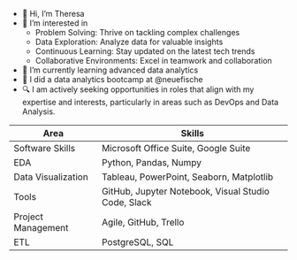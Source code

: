 - 👋 Hi, I’m Theresa
- 👀 I’m interested in
  - Problem Solving:
Thrive on tackling complex challenges
  - Data Exploration:
Analyze data for valuable insights
  - Continuous Learning:
Stay updated on the latest tech trends
  - Collaborative Environments:
Excel in teamwork and collaboration
- 🌱 I’m currently learning advanced data analytics
- 🐠 I did a data analytics bootcamp at @neuefische
- 🔍 I am actively seeking opportunities in roles that align with my expertise and interests, particularly in areas such as DevOps and Data Analysis.

| Area                | Skills                                              |
|---------------------|-----------------------------------------------------|
| Software Skills     | Microsoft Office Suite, Google Suite               |
| EDA                 | Python, Pandas, Numpy                               |
| Data Visualization  | Tableau, PowerPoint, Seaborn, Matplotlib           |
| Tools               | GitHub, Jupyter Notebook, Visual Studio Code, Slack |
| Project Management  | Agile, GitHub, Trello                                |
| ETL                 | PostgreSQL, SQL          |
